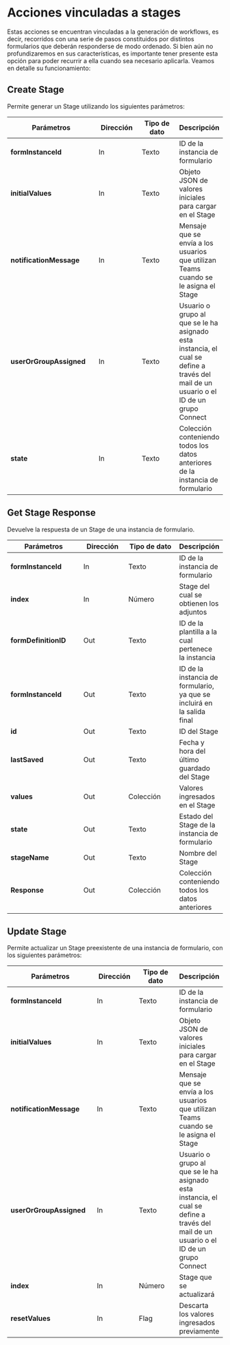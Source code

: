 # Acciones vinculadas a stages

Estas acciones se encuentran vinculadas a la generación de workflows, es decir, recorridos con una serie de pasos constituidos por distintos formularios que deberán responderse de modo ordenado. Si bien aún no profundizaremos en sus características, es importante tener presente esta opción para poder recurrir a ella cuando sea necesario aplicarla. Veamos en detalle su funcionamiento:

## Create Stage

Permite generar un Stage utilizando los siguientes parámetros:

<table><thead><tr><th width="217">Parámetros</th><th width="104">Dirección</th><th width="127">Tipo de dato</th><th>Descripción</th></tr></thead><tbody><tr><td><strong>formInstanceId</strong></td><td>In</td><td>Texto</td><td>ID de la instancia de formulario</td></tr><tr><td><strong>initialValues</strong></td><td>In</td><td>Texto</td><td>Objeto JSON de valores iniciales para cargar en el Stage</td></tr><tr><td><strong>notificationMessage</strong></td><td>In</td><td>Texto</td><td>Mensaje que se envía a los usuarios que utilizan Teams cuando se le asigna el Stage</td></tr><tr><td><strong>userOrGroupAssigned</strong></td><td>In</td><td>Texto</td><td>Usuario o grupo al que se le ha asignado esta instancia, el cual se define a través del mail de un usuario o el ID de un grupo Connect</td></tr><tr><td><strong>state</strong></td><td>In</td><td>Texto</td><td>Colección conteniendo todos los datos anteriores de la instancia de formulario</td></tr></tbody></table>

## **Get Stage Response**

Devuelve la respuesta de un Stage de una instancia de formulario.

<table><thead><tr><th width="176">Parámetros</th><th width="102">Dirección</th><th width="126">Tipo de dato</th><th>Descripción</th></tr></thead><tbody><tr><td><strong>formInstanceId</strong></td><td>In</td><td>Texto</td><td>ID de la instancia de formulario</td></tr><tr><td><strong>index</strong></td><td>In</td><td>Número</td><td>Stage del cual se obtienen los adjuntos</td></tr><tr><td><strong>formDefinitionID</strong></td><td>Out</td><td>Texto</td><td>ID de la plantilla a la cual pertenece la instancia</td></tr><tr><td><strong>formInstanceId</strong></td><td>Out</td><td>Texto</td><td>ID de la instancia de formulario, ya que se incluirá en la salida final</td></tr><tr><td><strong>id</strong></td><td>Out</td><td>Texto</td><td>ID del Stage</td></tr><tr><td><strong>lastSaved</strong></td><td>Out</td><td>Texto</td><td>Fecha y hora del último guardado del Stage</td></tr><tr><td><strong>values</strong></td><td>Out</td><td>Colección</td><td>Valores ingresados en el Stage</td></tr><tr><td><strong>state</strong></td><td>Out</td><td>Texto</td><td>Estado del Stage de la instancia de formulario</td></tr><tr><td><strong>stageName</strong></td><td>Out</td><td>Texto</td><td>Nombre del Stage</td></tr><tr><td><strong>Response</strong></td><td>Out</td><td>Colección</td><td>Colección conteniendo todos los datos anteriores</td></tr></tbody></table>

## Update Stage

Permite actualizar un Stage preexistente de una instancia de formulario, con los siguientes parámetros:

<table><thead><tr><th width="214">Parámetros</th><th width="102">Dirección</th><th width="126">Tipo de dato</th><th>Descripción</th></tr></thead><tbody><tr><td><strong>formInstanceId</strong></td><td>In</td><td>Texto</td><td>ID de la instancia de formulario</td></tr><tr><td><strong>initialValues</strong></td><td>In</td><td>Texto</td><td>Objeto JSON de valores iniciales para cargar en el Stage</td></tr><tr><td><strong>notificationMessage</strong></td><td>In</td><td>Texto</td><td>Mensaje que se envía a los usuarios que utilizan Teams cuando se le asigna el Stage</td></tr><tr><td><strong>userOrGroupAssigned</strong></td><td>In</td><td>Texto</td><td>Usuario o grupo al que se le ha asignado esta instancia, el cual se define a través del mail de un usuario o el ID de un grupo Connect</td></tr><tr><td><strong>index</strong></td><td>In</td><td>Número</td><td>Stage que se actualizará</td></tr><tr><td><strong>resetValues</strong></td><td>In</td><td>Flag</td><td>Descarta los valores ingresados previamente</td></tr></tbody></table>
